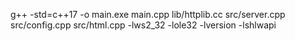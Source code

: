 g++ -std=c++17 -o main.exe main.cpp lib/httplib.cc src/server.cpp src/config.cpp src/html.cpp -lws2_32 -lole32 -lversion -lshlwapi